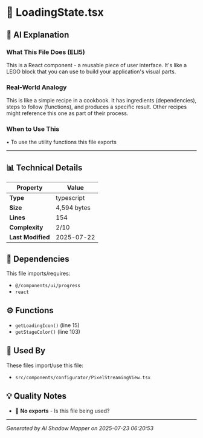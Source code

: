 # 📄 LoadingState.tsx

## 🤖 AI Explanation

### What This File Does (ELI5)
This is a React component - a reusable piece of user interface. It's like a LEGO block that you can use to build your application's visual parts.

### Real-World Analogy
This is like a simple recipe in a cookbook. It has ingredients (dependencies), steps to follow (functions), and produces a specific result. Other recipes might reference this one as part of their process.

### When to Use This
• To use the utility functions this file exports

---

## 📊 Technical Details

| Property | Value |
|----------|-------|
| **Type** | typescript |
| **Size** | 4,594 bytes |
| **Lines** | 154 |
| **Complexity** | 2/10 |
| **Last Modified** | 2025-07-22 |

## 🔗 Dependencies

This file imports/requires:

- `@/components/ui/progress`
- `react`

## ⚙️ Functions

-  `getLoadingIcon()` (line 15)
-  `getStageColor()` (line 103)

## 🔄 Used By

These files import/use this file:

- `src/components/configurator/PixelStreamingView.tsx`

## 💡 Quality Notes

- 🤔 **No exports** - Is this file being used?

---
*Generated by AI Shadow Mapper on 2025-07-23 06:20:53*